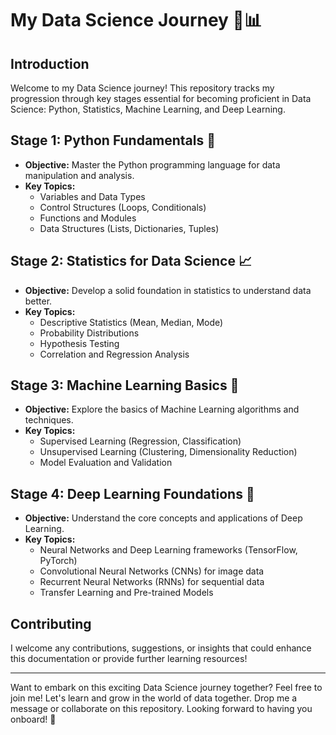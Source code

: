 # My Data Science Journey 🚀📊

## Introduction
Welcome to my Data Science journey! This repository tracks my progression through key stages essential for becoming proficient in Data Science: Python, Statistics, Machine Learning, and Deep Learning.

## Stage 1: Python Fundamentals 🐍
- **Objective:** Master the Python programming language for data manipulation and analysis.
- **Key Topics:**
  - Variables and Data Types
  - Control Structures (Loops, Conditionals)
  - Functions and Modules
  - Data Structures (Lists, Dictionaries, Tuples)

## Stage 2: Statistics for Data Science 📈
- **Objective:** Develop a solid foundation in statistics to understand data better.
- **Key Topics:**
  - Descriptive Statistics (Mean, Median, Mode)
  - Probability Distributions
  - Hypothesis Testing
  - Correlation and Regression Analysis

## Stage 3: Machine Learning Basics 🤖
- **Objective:** Explore the basics of Machine Learning algorithms and techniques.
- **Key Topics:**
  - Supervised Learning (Regression, Classification)
  - Unsupervised Learning (Clustering, Dimensionality Reduction)
  - Model Evaluation and Validation

## Stage 4: Deep Learning Foundations 🧠
- **Objective:** Understand the core concepts and applications of Deep Learning.
- **Key Topics:**
  - Neural Networks and Deep Learning frameworks (TensorFlow, PyTorch)
  - Convolutional Neural Networks (CNNs) for image data
  - Recurrent Neural Networks (RNNs) for sequential data
  - Transfer Learning and Pre-trained Models

## Contributing
I welcome any contributions, suggestions, or insights that could enhance this documentation or provide further learning resources!


---
Want to embark on this exciting Data Science journey together? Feel free to join me! Let's learn and grow in the world of data together. Drop me a message or collaborate on this repository. Looking forward to having you onboard! 🌟
